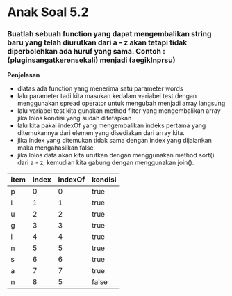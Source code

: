 # Anak Soal 5.2
### Buatlah sebuah function yang dapat mengembalikan string baru yang telah diurutkan dari a - z akan tetapi tidak diperbolehkan ada huruf yang sama. Contoh : (pluginsangatkerensekali) menjadi (aegiklnprsu)

**Penjelasan**

 - diatas ada function yang menerima satu parameter words
 - lalu parameter tadi kita masukan kedalam variabel test dengan menggunakan spread operator untuk mengubah menjadi array langsung
 - lalu variabel test kita gunakan method filter yang mengembalikan array jika lolos kondisi yang sudah ditetapkan
 - lalu kita pakai indexOf yang mengembalikan indeks pertama yang ditemukannya dari elemen yang disediakan dari array kita.
 - jika index yang ditemukan tidak sama dengan index yang dijalankan maka mengahasilkan false
 - jika lolos data akan kita urutkan dengan menggunakan method sort() dari a - z, kemudian kita gabung dengan menggunakan join().


| item        | index       | indexOf    | kondisi     |
| ----------- | ----------- |----------- | ----------- |
| p           | 0           | 0          | true        |
| l           | 1           | 1          | true        |
| u           | 2           | 2          | true        |
| g           | 3           | 3          | true        |
| i           | 4           | 4          | true        |
| n           | 5           | 5          | true        |
| s           | 6           | 6          | true        |
| a           | 7           | 7          | true        |
| n           | 8           | 5          | false       |